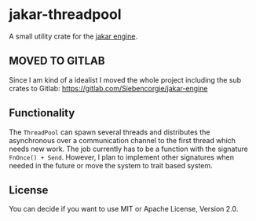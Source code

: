 # jakar-threadpool
A small utility crate for the [jakar engine](https://gitlab.com/Siebencorgie/jakar-engine).

## MOVED TO GITLAB

Since I am kind of a idealist I moved the whole project including the sub crates to Gitlab:
https://gitlab.com/Siebencorgie/jakar-engine

## Functionality
The `ThreadPool` can spawn several threads and distributes the asynchronous over
a communication channel to the first thread which needs new work.
The job currently has to be a function with the signature `FnOnce() + Send`.
However, I plan to implement other signatures when needed in the future or move
the system to trait based system.

## License
You can decide if you want to use MIT or Apache License, Version 2.0.
